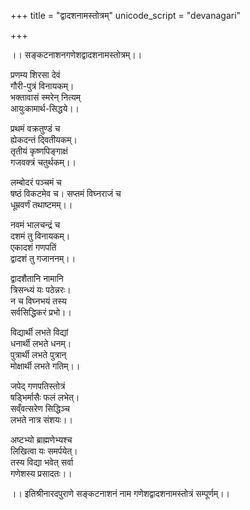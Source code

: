 +++
title = "द्वादशनामस्तोत्रम्"
unicode_script = "devanagari"

+++

।। सङ्कटनाशनगणेशद्वादशनामस्तोत्रम्।।

प्रणम्य शिरसा देवं  
गौरी-पुत्रं विनायकम्।  
भक्तावासं स्मरेन् नित्यम्  
आयुःकामार्थ-सिद्धये।।  

प्रथमं वक्रतुण्डं च  
ह्येकदन्तं दि्वतीयकम्।  
तृतीयं कृष्णपिङ्गाक्षं  
गजवक्त्रं चतुर्थकम्।।  

लम्बोदरं पञ्चमं च  
षष्ठं विकटमेव च।
सप्तमं विघ्नराजं च  
धूम्रवर्णं तथाष्टमम्।।

नवमं भालचन्द्रं च  
दशमं तु विनायकम्।  
एकादशं गणपतिं  
द्वादशं तु गजाननम्।।

द्वादशैतानि नामानि  
त्रिसन्ध्यं यः पठेन्नरः।  
न च विघ्नभयं तस्य  
सर्वसिद्धिकरं प्रभो।।

विद्यार्थी लभते विद्यां  
धनार्थी लभते धनम्।  
पुत्रार्थी लभते पुत्रान्  
मोक्षार्थी लभते गतिम्।।

जपेद् गणपतिस्तोत्रं  
षड्भिर्मासैः फलं लभेत्।  
सव्ँवत्सरेण सिद्धिञ्च  
लभते नात्र संशयः।।

अष्टभ्यो ब्राह्मणेभ्यश्च  
लिखित्वा यः समर्पयेत्।  
तस्य विद्या भवेत् सर्वा  
गणेशस्य प्रसादतः।।

।। इतिश्रीनारदपुराणे सङ्कटनाशनं नाम गणेशद्वादशनामस्तोत्रं सम्पूर्णम्।।
